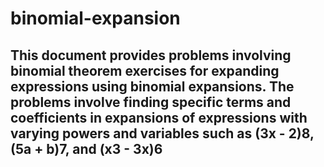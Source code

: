 # binomial-expansion

## This document provides problems involving binomial theorem exercises for expanding expressions using binomial expansions. The problems involve finding specific terms and coefficients in expansions of expressions with varying powers and variables such as (3x - 2)8, (5a + b)7, and (x3 - 3x)6

